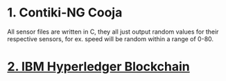 
# 1. Contiki-NG Cooja
All sensor files are written in C, they all just output random values for their respective sensors, for ex. speed will be random within a range of 0-80.

# [2. IBM Hyperledger Blockchain](https://github.com/dheerajd5/blockchain-iot-project-/blob/main/docs/HYPERLEDGER_FABRIC.md)
